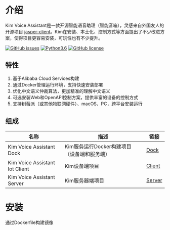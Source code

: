 # 介绍 

Kim Voice Assistant是一款开源智能语音助理（智能音箱），灵感来自外国友人的开源项目 [jasper-client](http://jasperproject.github.io/)。Kim在安装、本土化、控制方式等方面提出了不少改进方案，使得项目更容易安装，可玩性也有不少提升。

[![GitHub issues](https://img.shields.io/github/issues/tenstone/kim-voice-assistant-iot-client.svg)](https://github.com/tenstone/kim-voice-assistant-iot-client/issues)
[![Python3.6](https://img.shields.io/badge/python3.6-green-brightgreen.svg)](https://www.python.org)
[![GitHub license](https://img.shields.io/github/license/tenstone/kim-voice-assistant-iot-client.svg)](https://github.com/tenstone/kim-voice-assistant-iot-client/blob/master/LICENSE)


## 特性

1. 基于Alibaba Cloud Services构建
1. 通过Docker管理运行环境，支持快速安装部署
1. 优化中文语义仲裁算法，更加精准的理解中文语义
2. 可选安装Web和OpenAPI控制方案，提供丰富的设备的控制方式
2. 支持树莓派（或其他物联网硬件）、macOS、PC，跨平台安装运行

## 组成

| 名称 | 描述 | 链接 |
|----|----|----|
| Kim Voice Assistant Dock | Kim服务运行Docker构建项目（设备端和服务端）  | [Dock](https://github.com/tenstone/kim-voice-assistant-dock) |
| Kim Voice Assistant Iot Client | Kim设备端项目 | [Client](https://github.com/tenstone/kim-voice-assistant-iot-client) |
| Kim Voice Assistant Server | Kim服务器端项目 | [Server](https://github.com/tenstone/kim-voice-assistant-server) |

# 安装

通过Dockerfile构建镜像







